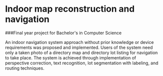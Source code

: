 # Indoor map reconstruction and navigation
###Final year project for Bachelor's in Computer Science

An indoor navigation system approach without prior knowledge or device requirements was proposed and implemented. Users of the system need only a taken photo of a directory map and directory lot listing for navigation to take place. The system is achieved through implementation of perspective correction, text recognition, lot segmentation with labeling, and routing techniques.
